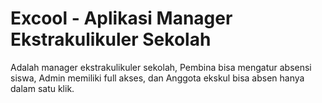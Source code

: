 # Excool - Aplikasi Manager Ekstrakulikuler Sekolah

Adalah manager ekstrakulikuler sekolah, Pembina bisa mengatur absensi siswa, Admin memiliki full akses, dan Anggota ekskul bisa absen hanya dalam satu klik.
